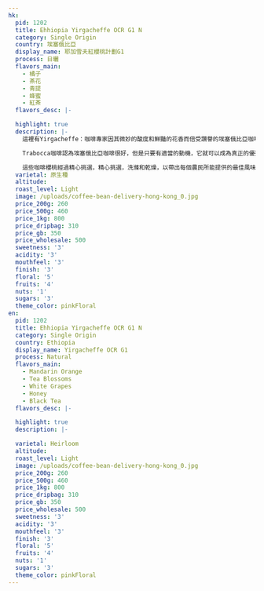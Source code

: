 ```yaml
---
hk:
  pid: 1202
  title: Ehhiopia Yirgacheffe OCR G1 N
  category: Single Origin
  country: 埃塞俄比亞
  display_name: 耶加雪夫紅櫻桃計劃G1
  process: 日曬
  flavors_main:
    - 橘子
    - 茶花
    - 青提
    - 蜂蜜
    - 紅茶
  flavors_desc: |-

  highlight: true
  description: |-
    這裡有Yirgacheffe：咖啡專家因其微妙的酸度和鮮豔的花香而倍受讚譽的埃塞俄比亞咖啡，然後是OCR Yirgacheffe。 OCR代表Trabocca Coffee Importers（Trabocca咖啡進口商）的創意“ Operation Cherry Red”。

    Trabocca咖啡認為埃塞俄比亞咖啡很好，但是只要有適當的動機，它就可以成為真正的優秀咖啡。因此，他們制定了一項激勵計劃，旨在將該地區的咖啡種植者推向咖啡界的高層。 OCR計劃要求每個農場提交1500至3,000kg的微型批次，只提供他們最好，最成熟，最深的“櫻桃紅”咖啡。

    這些咖啡櫻桃經過精心挑選，精心挑選，洗滌和乾燥，以帶出每個農民所能提供的最佳風味。然後，將每批優質咖啡發送到拍賣行，在那裡熱情的烘烤者和飲酒者品嚐並競價選擇最好的批次的價格。作為對他們對製作優質咖啡的關心和奉獻的回報，將拍賣所得的價格直接返還給農民，以便他們改善生活質量，設備和動力，從而在明年創造出更好的咖啡。
  varietal: 原生種
  altitude:
  roast_level: Light
  image: /uploads/coffee-bean-delivery-hong-kong_0.jpg
  price_200g: 260
  price_500g: 460
  price_1kg: 800
  price_dripbag: 310
  price_gb: 350
  price_wholesale: 500
  sweetness: '3'
  acidity: '3'
  mouthfeel: '3'
  finish: '3'
  floral: '5'
  fruits: '4'
  nuts: '1'
  sugars: '3'
  theme_color: pinkFloral
en:
  pid: 1202
  title: Ehhiopia Yirgacheffe OCR G1 N
  category: Single Origin
  country: Ethiopia
  display_name: Yirgacheffe OCR G1
  process: Natural
  flavors_main:
    - Mandarin Orange
    - Tea Blossoms
    - White Grapes
    - Honey
    - Black Tea
  flavors_desc: |-

  highlight: true
  description: |-

  varietal: Heirloom
  altitude:
  roast_level: Light
  image: /uploads/coffee-bean-delivery-hong-kong_0.jpg
  price_200g: 260
  price_500g: 460
  price_1kg: 800
  price_dripbag: 310
  price_gb: 350
  price_wholesale: 500
  sweetness: '3'
  acidity: '3'
  mouthfeel: '3'
  finish: '3'
  floral: '5'
  fruits: '4'
  nuts: '1'
  sugars: '3'
  theme_color: pinkFloral
---
```

